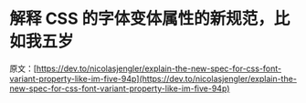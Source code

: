 # 解释 CSS 的字体变体属性的新规范，比如我五岁

原文：[https://dev.to/nicolasjengler/explain-the-new-spec-for-css-font-variant-property-like-im-five-94p](https://dev.to/nicolasjengler/explain-the-new-spec-for-css-font-variant-property-like-im-five-94p)